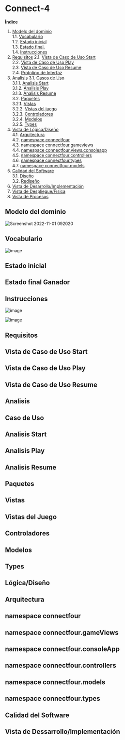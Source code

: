 # Connect-4

**Índice**
1. [Modelo del dominio](#modelo-del-dominio)  
    1.1. [Vocabulario](#vocabulario)  
    1.2. [Estado inicial](#estado-inicial)  
    1.3. [Estado final.](#estado-final)  
    1.4. [Instrucciones](#instrucciones)  
2. [Requisitos](#Requisitos)
    2.1. [Vista de Caso de Uso Start](#vista-de-caso-de-uso-start)  
    2.2. [Vista de Caso de Uso Play](#vista-de-caso-de-uso-play)  
    2.3. [Vista de Caso de Uso Resume](#vista-de-caso-de-uso-resume)    
    2.4. [Prototipo de Interfaz](#prototipo-de-interfaz)   
3. [Analisis](#Analisis)
    3.1. [Casos de Uso](#casos-de-uso)  
    3.1.1. [Analisis Start](#analisis-start)  
    3.1.2. [Analisis Play](#analisis-play)  
    3.1.3. [Analisis Resume](#analisis-resume)  
    3.2. [Paquetes](#paquetes)  
    3.2.1. [Vistas](#vistas)  
    3.2.2. [Vistas del juego](#vistas-del-juegos)  
    3.2.3. [Controladores](#controladores)  
    3.2.4. [Modelos](#modelos)  
    3.2.5. [Types](#types)  
4. [Vista de Lógica/Diseño](#vista-de-lógicadiseño)  
   4.1. [Arquitectura](#arquitectura)  
   4.2. [namespace connectfour](#namespace-connectFour)  
   4.3. [namespace connectfour.gameviews](#namespace-connectfourgameviews)<br>
   4.4. [namespace connectfour.views.consoleapp](#namespace-connectfourviewsconsoleapp)<br> 
   4.5. [namespace connectfour.controllers](#namespace-connectfourcontrollers) <br>
   4.6. [namespace connectfour.types](#namespace-connectfourtypes)  
   4.7. [namespace connectfour.models](#namespace-connectfourmodels)  
3. [Calidad del Software](#calidad-del-software)  
   3.1. [Diseño](#diseño)  
   3.2. [Rediseño](#rediseño)
4. [Vista de Desarrollo/Implementación](#vista-de-desarrolloimplementación)
5. [Vista de Despliegue/Física](#vista-de-desplieguefísica)
6. [Vista de Procesos](#vista-de-procesos)




## Modelo del dominio

![Screenshot 2022-11-01 092020](https://user-images.githubusercontent.com/46433173/199242919-550c3616-9585-472f-b9b2-d4af46882528.png)

## Vocabulario

![image](https://user-images.githubusercontent.com/46433173/199251331-af761325-ccc6-4ddd-818b-453f491f779d.png)

## Estado inicial

## Estado final Ganador

## Instrucciones

![image](https://user-images.githubusercontent.com/46433173/199270935-5a2401dd-8986-41c6-b3b5-57c41d5a2fce.png)

![image](https://user-images.githubusercontent.com/46433173/199284254-23be1db8-166f-4bd7-aa1d-a8991747edb5.png)


## Requisitos

## Vista de Caso de Uso Start

## Vista de Caso de Uso Play

## Vista de Caso de Uso Resume

## Analisis

## Caso de Uso

## Analisis Start

## Analisis Play

## Analisis Resume

## Paquetes

## Vistas

## Vistas del Juego

## Controladores

## Modelos

## Types

## Lógica/Diseño

## Arquitectura

## namespace connectfour

## namespace connectfour.gameViews

## namespace connectfour.consoleApp

## namespace connectfour.controllers

## namespace connectfour.models

## namespace connectfour.types

## Calidad del Software

## Vista de Dessarrollo/Implementación

